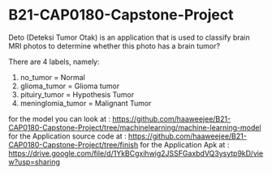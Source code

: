 # B21-CAP0180-Capstone-Project


Deto (Deteksi Tumor Otak) is an application that is used to classify brain MRI photos to determine whether this photo has a brain tumor?

There are 4 labels, namely:
1. no_tumor = Normal
2. glioma_tumor = Glioma tumor
3. pituiry_tumor = Hypothesis Tumor
4. meninglomia_tumor = Malignant Tumor

for the model you can look at : https://github.com/haaweejee/B21-CAP0180-Capstone-Project/tree/machinelearning/machine-learning-model
for the Application source code at : https://github.com/haaweejee/B21-CAP0180-Capstone-Project/tree/finish
for the Application Apk at : https://drive.google.com/file/d/1YkBCgxihwig2JSSFGaxbdVQ3ysytp9kD/view?usp=sharing
